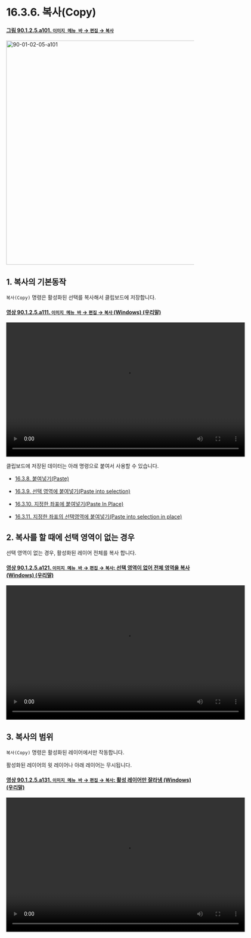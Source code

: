 # 16.3.6. 복사(Copy)

<a id="90-01-02-05-a101"></a>

#### [그림 90.1.2.5.a101. `이미지 메뉴 바` → `편집` → `복사`](./90-01-02-05-copy.md#90-01-02-05-a101)
<img width="980" height="601" alt="90-01-02-05-a101" src="https://github.com/user-attachments/assets/020ec6ee-de77-4409-b9d2-b58e480fa771" />

<a id="16-03-06-s1"></a>

## 1. 복사의 기본동작
`복사(Copy)` 명령은 활성화된 선택를 복사해서 클립보드에 저장합니다.

<a id="90-01-02-05-a111"></a>

#### [영상 90.1.2.5.a111. `이미지 메뉴 바` → `편집` → `복사` (Windows) (우리말)](./90-01-02-05-copy.md#90-01-02-05-a111)
<video controls="controls" width="640" height="360" src="https://github.com/user-attachments/assets/00816f5f-052c-4da5-8eba-80fa17cc4faa"></video>

클립보드에 저장된 데이터는 아래 명령으로 붙여서 사용할 수 있습니다.

- [16.3.8. 붙여넣기(Paste)](./16-03-08-paste.md)

- [16.3.9. 선택 영역에 붙여넣기(Paste into selection)](./16-03-09-paste_into_selection.md)

- [16.3.10. 지정한 좌표에 붙여넣기(Paste In Place)](./16-03-10-paste_in_place.md)

- [16.3.11. 지정한 좌표의 선택영역에 붙여넣기(Paste into selection in place)](./16-03-11-paste_into_selection_in_place.md)

<a id="16-03-06-s2"></a>

## 2. 복사를 할 때에 선택 영역이 없는 경우
선택 영역이 없는 경우, 활성화된 레이어 전체를 복사 합니다.

<a id="90-01-02-05-a121"></a>

#### [영상 90.1.2.5.a121. `이미지 메뉴 바` → `편집` → `복사`: 선택 영역이 없어 전체 영역을 복사 (Windows) (우리말)](./90-01-02-05-copy.md#90-01-02-05-a121)
<video controls="controls" width="640" height="360" src="https://github.com/user-attachments/assets/f3a9135e-f429-4846-ad48-63f7db179069"></video>

<a id="16-03-06-s3"></a>

## 3. 복사의 범위
`복사(Copy)` 명령은 활성화된 레이어에서만 작동합니다.

활성화된 레이어의 윗 레이어나 아래 레이어는 무시됩니다.

<a id="90-01-02-05-a131"></a>

#### [영상 90.1.2.5.a131. `이미지 메뉴 바` → `편집` → `복사`: 활성 레이어만 잘라냄 (Windows) (우리말)](./90-01-02-05-copy.md#90-01-02-05-a131)
<video controls="controls" width="640" height="360" src="https://github.com/user-attachments/assets/24b6ac14-5641-4340-b4b0-b616c03156e2"></video>